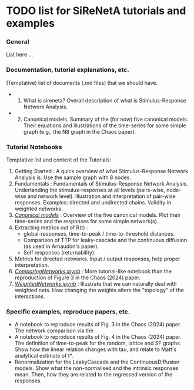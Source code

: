 # TODO list for SiReNetA tutorials and examples


### General

List here …

### Documentation, tutorial explanations, etc.

(Temptative) list of documents (.md files) that we should have.

- 1. What is sireneta? Overall description of what is Stimulus-Response Network Analysis.
- 2. Canonical models. Summary of the (for now) five canonical models. Their equations and illustrations of the time-series for some simple graph (e.g., the N8 graph in the Chaos paper).




### Tutorial Notebooks

Temptative list and content of the Tutorials:

1. Getting Started : A quick overview of what Stimulus-Response Network Analysis is. Use the sample graph with 8 nodes.
2. Fundamentals : Fundamentals of Stimulus-Response Network Analysis. Undertanding the stimulus-responses at all levels (pairs-wise, node-wise and network level). Illustration and interpretation of pair-wise responses. Examples: directed and undirected chains. Validity in weighted networks.
3. *[Canonical models](#)* : Overview of the five canonical models. Plot their time-series and the responses for some simple network(s).
4. Extracting metrics out of R(t) : 
	- global-responses, time-to-peak / time-to-threshold distances.
	- Comparison of TTP for leaky-cascade and the continuous diffusion (as used in Arnaudon's paper).
	- Self responses (returnability).
5. Metrics for directed networks. Input / output responses, help proper interpretation.
5. *[ComparingNetworks.ipynb](#)* : More tutorial-like notebook than the reproduction of Figure 3 in the Chaos (2024) paper.
6. *[WeightedNetworks.ipynb](#)* : Illustrate that we can naturally deal with weighted nets. How changing the weights alters the "topology" of the interactions.




### Specific examples, reproduce papers, etc.

- A notebook to reproduce results of Fig. 3 in the Chaos (2024) paper. The network comparison via the 
- A notebook to reproduce results of Fig. 4 in the Chaos (2024) paper. The definition of time-to-peak for the random, lattice and SF graphs. Show how the linear relation changes with tau, and relate to Matt's analytical estimate of t*.
- Renormalization for the LeakyCascade and the ContinuousDiffusion models. Show what the non-normalised and the intrinsic responses mean. Then, how they are related to the regressed version of the responses.





#####